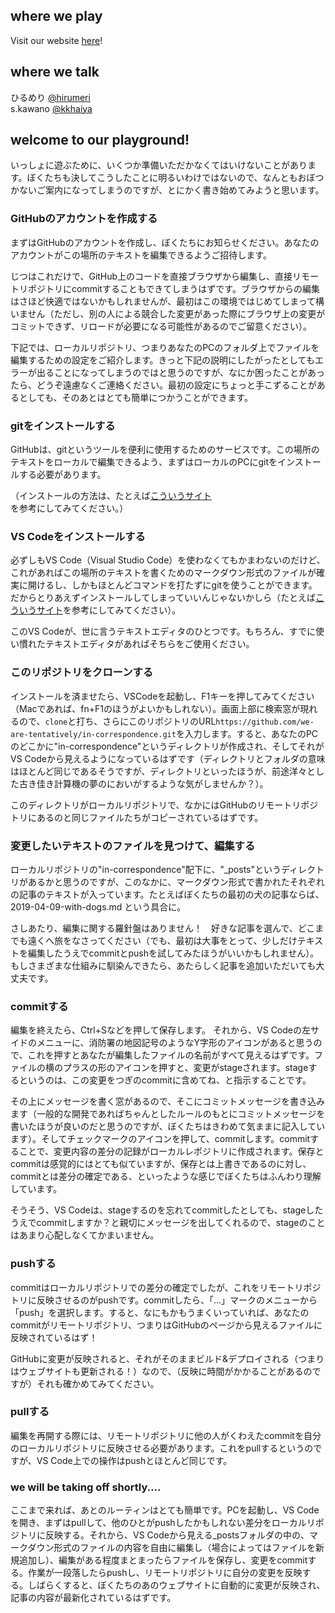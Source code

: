 ## where we play
Visit our website [here](https://we-are-tentatively.github.io/in-correspondence/)!

## where we talk
ひるめり [@hirumeri](http://twitter.com/hirumeri)  
s.kawano [@kkhaiya](http://twitter.com/kkhaiya)

## welcome to our playground!

いっしょに遊ぶために、いくつか準備いただかなくてはいけないことがあります。ぼくたちも決してこうしたことに明るいわけではないので、なんともおぼつかないご案内になってしまうのですが、とにかく書き始めてみようと思います。

### GitHubのアカウントを作成する

まずはGitHubのアカウントを作成し、ぼくたちにお知らせください。あなたのアカウントがこの場所のテキストを編集できるようご招待します。

じつはこれだけで、GitHub上のコードを直接ブラウザから編集し、直接リモートリポジトリにcommitすることもできてしまうはずです。ブラウザからの編集はさほど快適ではないかもしれませんが、最初はこの環境ではじめてしまって構いません（ただし、別の人による競合した変更があった際にブラウザ上の変更がコミットできず、リロードが必要になる可能性があるのでご留意ください）。

下記では、ローカルリポジトリ、つまりあなたのPCのフォルダ上でファイルを編集するための設定をご紹介します。きっと下記の説明にしたがったとしてもエラーが出ることになってしまうのではと思うのですが、なにか困ったことがあったら、どうぞ遠慮なくご連絡ください。最初の設定にちょっと手こずることがあるとしても、そのあとはとても簡単につかうことができます。

### gitをインストールする

GitHubは、gitというツールを便利に使用するためのサービスです。この場所のテキストをローカルで編集できるよう、まずはローカルのPCにgitをインストールする必要があります。

（インストールの方法は、たとえば[こういうサイト](http://proengineer.internous.co.jp/content/columnfeature/6893)を参考にしてみてください。）

### VS Codeをインストールする

必ずしもVS Code（Visual Studio Code）を使わなくてもかまわないのだけど、これがあればこの場所のテキストを書くためのマークダウン形式のファイルが確実に開けるし、しかもほとんどコマンドを打たずにgitを使うことができます。だからとりあえずインストールしてしまっていいんじゃないかしら（たとえば[こういうサイト](https://www.karelie.net/install-vscode-windows/)を参考にしてみてください）。

このVS Codeが、世に言うテキストエディタのひとつです。もちろん、すでに使い慣れたテキストエディタがあればそちらをご使用ください。

### このリポジトリをクローンする

インストールを済ませたら、VSCodeを起動し、F1キーを押してみてください（Macであれば、fn+F1のほうがよいかもしれない）。画面上部に検索窓が現れるので、`clone`と打ち、さらにこのリポジトリのURL`https://github.com/we-are-tentatively/in-correspondence.git`を入力します。すると、あなたのPCのどこかに"in-correspondence"というディレクトリが作成され、そしてそれがVS Codeから見えるようになっているはずです（ディレクトリとフォルダの意味はほとんど同じであるそうですが、ディレクトリといったほうが、前途洋々とした古き佳き計算機の夢のにおいがするような気がしませんか？）。

このディレクトリがローカルリポジトリで、なかにはGitHubのリモートリポジトリにあるのと同じファイルたちがコピーされているはずです。

### 変更したいテキストのファイルを見つけて、編集する

ローカルリポジトリの"in-correspondence"配下に、"_posts"というディレクトリがあるかと思うのですが、このなかに、マークダウン形式で書かれたそれぞれの記事のテキストが入っています。たとえばぼくたちの最初の犬の記事ならば、2019-04-09-with-dogs.md という具合に。

さしあたり、編集に関する羅針盤はありません！　好きな記事を選んで、どこまでも遠くへ旅をなさってください（でも、最初は大事をとって、少しだけテキストを編集したうえでcommitとpushを試してみたほうがいいかもしれません）。もしさまざまな仕組みに馴染んできたら、あたらしく記事を追加いただいても大丈夫です。

### commitする

編集を終えたら、Ctrl+Sなどを押して保存します。 それから、VS Codeの左サイドのメニューに、消防署の地図記号のようなY字形のアイコンがあると思うので、これを押すとあなたが編集したファイルの名前がすべて見えるはずです。ファイルの横のプラスの形のアイコンを押すと、変更がstageされます。stageするというのは、この変更をつぎのcommitに含めてね、と指示することです。

その上にメッセージを書く窓があるので、そこにコミットメッセージを書き込みます（一般的な開発であればちゃんとしたルールのもとにコミットメッセージを書いたほうが良いのだと思うのですが、ぼくたちはきわめて気ままに記入しています）。そしてチェックマークのアイコンを押して、commitします。commitすることで、変更内容の差分の記録がローカルレポジトリに作成されます。保存とcommitは感覚的にはとても似ていますが、保存とは上書きであるのに対し、commitとは差分の確定である、といったような感じでぼくたちはふんわり理解しています。

そうそう、VS Codeは、stageするのを忘れてcommitしたとしても、stageしたうえでcommitしますか？と親切にメッセージを出してくれるので、stageのことはあまり心配しなくてかまいません。

### pushする

commitはローカルリポジトリでの差分の確定でしたが、これをリモートリポジトリに反映させるのがpushです。commitしたら、「…」マークのメニューから「push」を選択します。すると、なにもかもうまくいっていれば、あなたのcommitがリモートリポジトリ、つまりはGitHubのページから見えるファイルに反映されているはず！

GitHubに変更が反映されると、それがそのままビルド&デプロイされる（つまりはウェブサイトも更新される！）なので、（反映に時間がかかることがあるのですが）それも確かめてみてください。

### pullする

編集を再開する際には、リモートリポジトリに他の人がくわえたcommitを自分のローカルリポジトリに反映させる必要があります。これをpullするというのですが、VS Code上での操作はpushとほとんど同じです。

### we will be taking off shortly....

ここまで来れば、あとのルーティンはとても簡単です。PCを起動し、VS Codeを開き、まずはpullして、他のひとがpushしたかもしれない差分をローカルリポジトリに反映する。それから、VS Codeから見える_postsフォルダの中の、マークダウン形式のファイルの内容を自由に編集し（場合によってはファイルを新規追加し）、編集がある程度まとまったらファイルを保存し、変更をcommitする。作業が一段落したらpushし、リモートリポジトリに自分の変更を反映する。しばらくすると、ぼくたちのあのウェブサイトに自動的に変更が反映され、記事の内容が最新化されているはずです。